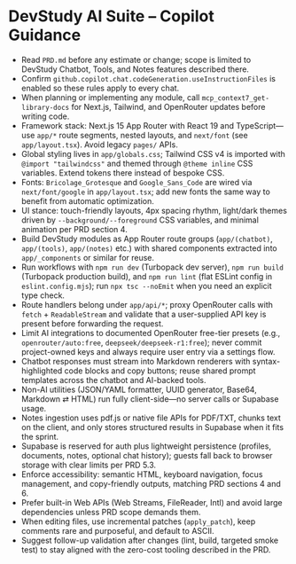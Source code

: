 # DevStudy AI Suite – Copilot Guidance

- Read `PRD.md` before any estimate or change; scope is limited to DevStudy Chatbot, Tools, and Notes features described there.
- Confirm `github.copilot.chat.codeGeneration.useInstructionFiles` is enabled so these rules apply to every chat.
- When planning or implementing any module, call `mcp_context7_get-library-docs` for Next.js, Tailwind, and OpenRouter updates before writing code.
- Framework stack: Next.js 15 App Router with React 19 and TypeScript—use `app/*` route segments, nested layouts, and `next/font` (see `app/layout.tsx`). Avoid legacy `pages/` APIs.
- Global styling lives in `app/globals.css`; Tailwind CSS v4 is imported with `@import "tailwindcss"` and themed through `@theme inline` CSS variables. Extend tokens there instead of bespoke CSS.
- Fonts: `Bricolage_Grotesque` and `Google_Sans_Code` are wired via `next/font/google` in `app/layout.tsx`; add new fonts the same way to benefit from automatic optimization.
- UI stance: touch-friendly layouts, 4px spacing rhythm, light/dark themes driven by `--background/--foreground` CSS variables, and minimal animation per PRD section 4.
- Build DevStudy modules as App Router route groups (`app/(chatbot)`, `app/(tools)`, `app/(notes)` etc.) with shared components extracted into `app/_components` or similar for reuse.
- Run workflows with `npm run dev` (Turbopack dev server), `npm run build` (Turbopack production build), and `npm run lint` (flat ESLint config in `eslint.config.mjs`); run `npx tsc --noEmit` when you need an explicit type check.
- Route handlers belong under `app/api/*`; proxy OpenRouter calls with `fetch` + `ReadableStream` and validate that a user-supplied API key is present before forwarding the request.
- Limit AI integrations to documented OpenRouter free-tier presets (e.g., `openrouter/auto:free`, `deepseek/deepseek-r1:free`); never commit project-owned keys and always require user entry via a settings flow.
- Chatbot responses must stream into Markdown renderers with syntax-highlighted code blocks and copy buttons; reuse shared prompt templates across the chatbot and AI-backed tools.
- Non-AI utilities (JSON/YAML formatter, UUID generator, Base64, Markdown ⇄ HTML) run fully client-side—no server calls or Supabase usage.
- Notes ingestion uses pdf.js or native file APIs for PDF/TXT, chunks text on the client, and only stores structured results in Supabase when it fits the sprint.
- Supabase is reserved for auth plus lightweight persistence (profiles, documents, notes, optional chat history); guests fall back to browser storage with clear limits per PRD 5.3.
- Enforce accessibility: semantic HTML, keyboard navigation, focus management, and copy-friendly outputs, matching PRD sections 4 and 6.
- Prefer built-in Web APIs (Web Streams, FileReader, Intl) and avoid large dependencies unless PRD scope demands them.
- When editing files, use incremental patches (`apply_patch`), keep comments rare and purposeful, and default to ASCII.
- Suggest follow-up validation after changes (lint, build, targeted smoke test) to stay aligned with the zero-cost tooling described in the PRD.
